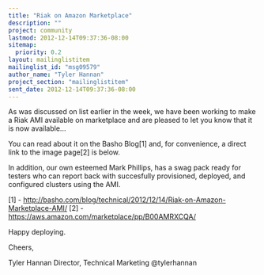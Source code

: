 ```yaml
---
title: "Riak on Amazon Marketplace"
description: ""
project: community
lastmod: 2012-12-14T09:37:36-08:00
sitemap:
  priority: 0.2
layout: mailinglistitem
mailinglist_id: "msg09579"
author_name: "Tyler Hannan"
project_section: "mailinglistitem"
sent_date: 2012-12-14T09:37:36-08:00
---
```



As was discussed on list earlier in the week, we have been working to make
a Riak AMI available on marketplace and are pleased to let you know that it
is now available...

You can read about it on the Basho Blog[1] and, for convenience, a direct
link to the image page[2] is below.

In addition, our own esteemed Mark Phillips, has a swag pack ready for
testers who can report back with succesfully provisioned, deployed, and
configured clusters using the AMI.

[1] -
http://basho.com/blog/technical/2012/12/14/Riak-on-Amazon-Marketplace-AMI/
[2] - https://aws.amazon.com/marketplace/pp/B00AMRXCQA/

Happy deploying.

Cheers,

Tyler Hannan
Director, Technical Marketing
@tylerhannan
